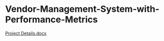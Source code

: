 # Vendor-Management-System-with-Performance-Metrics

[Project Details.docx](https://github.com/VishKhandelwal/Vendor-Management-System-with-Performance-Metrics/files/15257334/Project.Details.docx)
